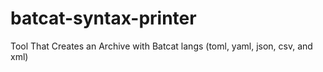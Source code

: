 # batcat-syntax-printer
Tool That Creates an Archive with Batcat langs (toml, yaml, json, csv, and xml)
